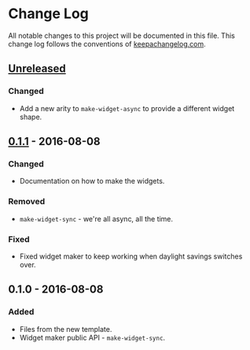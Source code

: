 # Change Log
All notable changes to this project will be documented in this file. This change log follows the conventions of [keepachangelog.com](http://keepachangelog.com/).

## [Unreleased]
### Changed
- Add a new arity to `make-widget-async` to provide a different widget shape.

## [0.1.1] - 2016-08-08
### Changed
- Documentation on how to make the widgets.

### Removed
- `make-widget-sync` - we're all async, all the time.

### Fixed
- Fixed widget maker to keep working when daylight savings switches over.

## 0.1.0 - 2016-08-08
### Added
- Files from the new template.
- Widget maker public API - `make-widget-sync`.

[Unreleased]: https://github.com/your-name/tiy-homework-clojure-madlib/compare/0.1.1...HEAD
[0.1.1]: https://github.com/your-name/tiy-homework-clojure-madlib/compare/0.1.0...0.1.1
